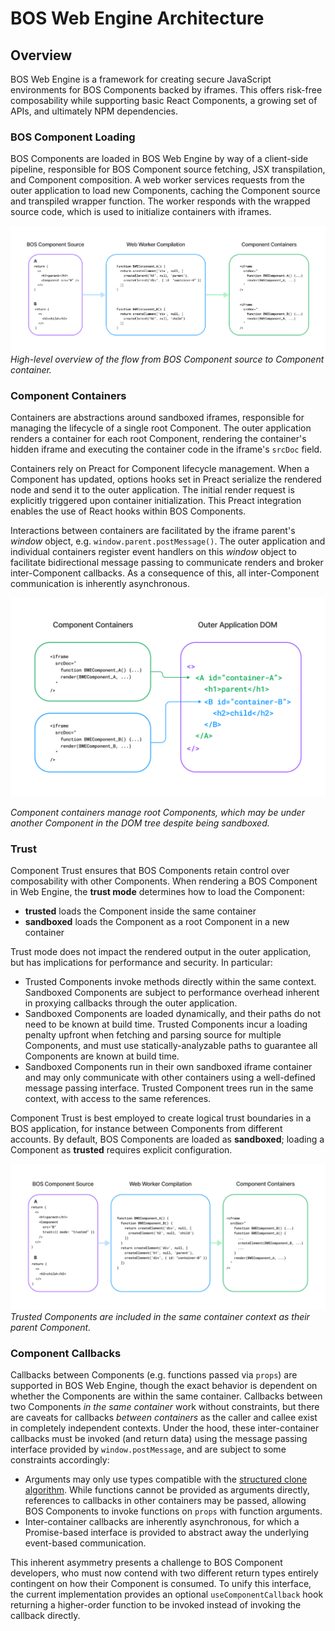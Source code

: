 # BOS Web Engine Architecture

## Overview

BOS Web Engine is a framework for creating secure JavaScript environments for BOS Components backed by iframes. This offers
risk-free composability while supporting basic React Components, a growing set of APIs, and ultimately NPM dependencies.

### BOS Component Loading
BOS Components are loaded in BOS Web Engine by way of a client-side pipeline, responsible for BOS Component source
fetching, JSX transpilation, and Component composition. A web worker services requests from the outer application to
load new Components, caching the Component source and transpiled wrapper function. The worker responds with the wrapped
source code, which is used to initialize containers with iframes.

![source-compile-container](./assets/source-compile-container.png)
_High-level overview of the flow from BOS Component source to Component container._

### Component Containers
Containers are abstractions around sandboxed iframes, responsible for managing the lifecycle of a single root Component.
The outer application renders a container for each root Component, rendering the container's hidden iframe and executing
the container code in the iframe's `srcDoc` field.

Containers rely on Preact for Component lifecycle management. When a Component has updated, options hooks set in Preact
serialize the rendered node and send it to the outer application. The initial render request is explicitly triggered upon
container initialization. This Preact integration enables the use of React hooks within BOS Components.

Interactions between containers are facilitated by the iframe parent's _window_ object, e.g. `window.parent.postMessage()`. 
The outer application and individual containers register event handlers on this _window_ object to facilitate bidirectional
message passing to communicate renders and broker inter-Component callbacks. As a consequence of this, all inter-Component
communication is inherently asynchronous.

<img alt="container-application" src="./assets/container-application.png" width="1000">

_Component containers manage root Components, which may be under another Component in the DOM tree despite being sandboxed._

### Trust
Component Trust ensures that BOS Components retain control over composability with other Components. When rendering a BOS
Component in Web Engine, the **trust mode** determines how to load the Component:
- **trusted** loads the Component inside the same container
- **sandboxed** loads the Component as a root Component in a new container

Trust mode does not impact the rendered output in the outer application, but has implications for performance and security.
In particular:
- Trusted Components invoke methods directly within the same context. Sandboxed Components are subject to performance overhead
inherent in proxying callbacks through the outer application.
- Sandboxed Components are loaded dynamically, and their paths do not need to be known at build time. Trusted Components
incur a loading penalty upfront when fetching and parsing source for multiple Components, and must use statically-analyzable
paths to guarantee all Components are known at build time.
- Sandboxed Components run in their own sandboxed iframe container and may only communicate with other containers using a
well-defined message passing interface. Trusted Component trees run in the same context, with access to the same references.

Component Trust is best employed to create logical trust boundaries in a BOS application, for instance between Components
from different accounts. By default, BOS Components are loaded as **sandboxed**; loading a Component as **trusted** requires
explicit configuration.

![trusted-source-compile-container](./assets/source-container-trusted.png)
_Trusted Components are included in the same container context as their parent Component._

### Component Callbacks
Callbacks between Components (e.g. functions passed via `props`) are supported in BOS Web Engine, though the exact behavior is
dependent on whether the Components are within the same container. Callbacks between two Components _in the same container_
work without constraints, but there are caveats for callbacks _between containers_ as the caller and callee exist in completely
independent contexts. Under the hood, these inter-container callbacks must be invoked (and return data) using the message passing interface
provided by `window.postMessage`, and are subject to some constraints accordingly:
- Arguments may only use types compatible with the [structured clone algorithm](https://developer.mozilla.org/en-US/docs/Web/API/Web_Workers_API/Structured_clone_algorithm).
While functions cannot be provided as arguments directly, references to callbacks in other containers may be passed, allowing
BOS Components to invoke functions on `props` with function arguments.
- Inter-container callbacks are inherently asynchronous, for which a Promise-based interface is provided to abstract away
the underlying event-based communication.

This inherent asymmetry presents a challenge to BOS Component developers, who must now contend with two different return
types entirely contingent on how their Component is consumed. To unify this interface, the current implementation provides
an optional `useComponentCallback` hook returning a higher-order function to be invoked instead of invoking the callback
directly.
